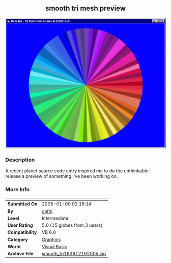 ﻿<div align="center">

## smooth tri mesh preview

<img src="PIC200511043405353.gif">
</div>

### Description

A recent planet source code entry inspired me to do the unthinkable: release a preview of something I've been working on.
 
### More Info
 


<span>             |<span>
---                |---
**Submitted On**   |2005-01-09 02:16:14
**By**             |[dafhi](https://github.com/Planet-Source-Code/PSCIndex/blob/master/ByAuthor/dafhi.md)
**Level**          |Intermediate
**User Rating**    |5.0 (15 globes from 3 users)
**Compatibility**  |VB 6\.0
**Category**       |[Graphics](https://github.com/Planet-Source-Code/PSCIndex/blob/master/ByCategory/graphics__1-46.md)
**World**          |[Visual Basic](https://github.com/Planet-Source-Code/PSCIndex/blob/master/ByWorld/visual-basic.md)
**Archive File**   |[smooth\_tri183812192005\.zip](https://github.com/Planet-Source-Code/dafhi-smooth-tri-mesh-preview__1-58189/archive/master.zip)








